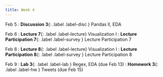 ```yaml
---
title: Week 4
---
```


Feb 5
: **Discussion 3**{: .label .label-disc } Pandas II, EDA

Feb 6
: **Lecture 7**{: .label .label-lecture} Visualization I
: **Lecture Participation 7**{: .label .label-survey } Lecture Participation 7

Feb 8
: **Lecture 8**{: .label .label-lecture} Visualization I
: **Lecture Participation 8**{: .label .label-survey } Lecture Participation 8


Feb 9
: **Lab 3**{: .label .label-lab } Regex, EDA (due Feb 13)
: **Homework 3**{: .label .label-hw } Tweets (due Feb 15)